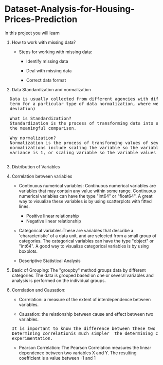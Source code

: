 # Dataset-Analysis-for-Housing-Prices-Prediction

In this project you will learn
  
1.  How to work with missing data?

      *   Steps for working with missing data:

             * Identify missing data

             * Deal with missing data

             * Correct data format

2.  Data Standardization and normalization

  <pre>
  Data is usually collected from different agencies with different formats.(Data Standardization is also a 
  term for a particular type of data normalization, where we subtract the mean and divide by the standard 
  deviation)

  What is Standardization?
  Standardization is the process of transforming data into a common format which allows the researcher to make
  the meaningful comparison. 

  Why normalization?
  Normalization is the process of transforming values of several variables into a similar range.Typical 
  normalizations include scaling the variable so the variable average is 0, scaling the variable so the variable 
  variance is 1, or scaling variable so the variable values range from 0 to 1.
  </pre>

3.  Distribution of Variables

4.  Correlation between variables
    *  Continuous numerical variables: Continuous numerical variables are variables that may contain any value 
        within some range. Continuous numerical variables can have the type "int64" or "float64". A great way to 
        visualize these variables is by using scatterplots with fitted lines. 

        * Positive linear relationship
        * Negative linear relationship
    * Categorical variables:These are variables that describe a 'characteristic' of a data unit, and are selected from
      a small group of categories. The categorical variables can have the type "object" or "int64". A good way to visualize
      categorical variables is by using boxplots.
      
    * Descriptive Statistical Analysis
    
5.  Basic of Grouping: The "groupby" method groups data by different categories. The data is grouped based on one or several
     variables and analysis is performed on the individual groups.

6.  Correlation and Causation:

    * Correlation: a measure of the extent of interdependence between variables.

    * Causation: the relationship between cause and effect between two variables.
    <pre>
    It is important to know the difference between these two and that correlation does not imply causation.
    Determining correlationis much simpler  the determining causation as causation may require independent 
    experimentation.
    </pre>
    * Pearson Correlation: The Pearson Correlation measures the linear dependence between two variables X and Y. The resulting                                    coefficient is a value between -1 and 1

